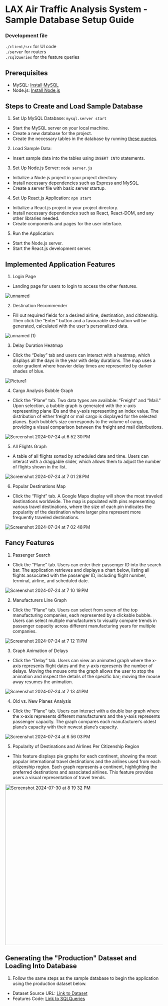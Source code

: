 # LAX Air Traffic Analysis System - Sample Database Setup Guide

### Development file
`./client/src` for UI code <br />
`./server` for routers <br />
`./sqlQueries` for the feature queries <br />

## Prerequisites
- MySQL: [Install MySQL](https://dev.mysql.com/doc/refman/8.0/en/installing.html)
- Node.js: [Install Node.js](https://nodejs.org/)

## Steps to Create and Load Sample Database
1. Set Up MySQL Database: `mysql.server start` 
- Start the MySQL server on your local machine.
- Create a new database for the project.
- Create the necessary tables in the database by running [these queries](https://github.com/felicityy-li/CS338Project/blob/main/sqlQueries/creatTableQueries.sql).

2. Load Sample Data:
- Insert sample data into the tables using ```INSERT INTO``` statements.

3. Set Up Node.js Server: `node server.js`
- Initialize a Node.js project in your project directory.
- Install necessary dependencies such as Express and MySQL.
- Create a server file with basic server startup.

4. Set Up React.js Application: `npm start`
- Initialize a React.js project in your project directory.
- Install necessary dependencies such as React, React-DOM, and any other libraries needed.
- Create components and pages for the user interface.

5. Run the Application:
- Start the Node.js server.
- Start the React.js development server.

## Implemented Application Features
1. Login Page
- Landing page for users to login to access the other features.

![unnamed](https://github.com/user-attachments/assets/fa1729f6-a404-4021-92cd-6fae62831b07)

2. Destination Recommender
- Fill out required fields for a desired airline, destination, and citizenship. Then click the “Enter” button and a favourable destination will be generated, calculated with the user's personalized data.

![unnamed (1)](https://github.com/user-attachments/assets/ba4b6f83-c4f0-46b5-a22d-fb3e75157839)

3. Delay Duration Heatmap
- Click the “Delay” tab and users can interact with a heatmap, which displays all the days in the year with delay durations. The map uses a color gradient where heavier delay times are represented by darker shades of blue.

![Picture1](https://github.com/user-attachments/assets/9b101df1-5115-4bd6-bf64-27dc33e26087)

4. Cargo Analysis Bubble Graph
- Click the “Plane” tab. Two data types are available: “Freight” and “Mail.” Upon selection, a bubble graph is generated with the x-axis representing plane IDs and the y-axis representing an index value. The distribution of either freight or mail cargo is displayed for the selected planes. Each bubble’s size corresponds to the volume of cargo, providing a visual comparison between the freight and mail distributions.

![Screenshot 2024-07-24 at 6 52 30 PM](https://github.com/user-attachments/assets/66daaf9b-4b9f-4f00-bb13-9fbdb180d364)

5. All Flights Graph
- A table of all flights sorted by scheduled date and time. Users can interact with a draggable slider, which allows them to adjust the number of flights shown in the list.

![Screenshot 2024-07-24 at 7 01 28 PM](https://github.com/user-attachments/assets/e41beb40-fc9c-4856-8778-0795d0b82782)

6. Popular Destinations Map
- Click the “Flight” tab. A Google Maps display will show the most traveled destinations worldwide. The map is populated with pins representing various travel destinations, where the size of each pin indicates the popularity of the destination where larger pins represent more frequently traveled destinations.

![Screenshot 2024-07-24 at 7 02 48 PM](https://github.com/user-attachments/assets/13bec99c-2e84-4fed-8026-ef84784244b1)


## Fancy Features
1. Passenger Search
- Click the “Plane” tab. Users can enter their passenger ID into the search bar. The application retrieves and displays a chart below, listing all flights associated with the passenger ID, including flight number, terminal, airline, and scheduled date.

![Screenshot 2024-07-24 at 7 10 19 PM](https://github.com/user-attachments/assets/0c0aa714-446c-43ee-a06f-37c187cbe2c4)

2. Manufacturers Line Graph
- Click the “Plane” tab. Users can select from seven of the top manufacturing companies, each represented by a clickable bubble. Users can select multiple manufacturers to visually compare trends in passenger capacity across different manufacturing years for multiple companies.

![Screenshot 2024-07-24 at 7 12 11 PM](https://github.com/user-attachments/assets/655298d1-ca62-4faf-bc2b-261ebfb69d61)

3. Graph Animation of Delays
- Click the “Delay” tab. Users can view an animated graph where the x-axis represents flight dates and the y-axis represents the number of delays. Moving the mouse onto the graph allows the user to stop the animation and inspect the details of the specific bar; moving the mouse away resumes the animation.

![Screenshot 2024-07-24 at 7 13 41 PM](https://github.com/user-attachments/assets/922ef50f-d44a-4348-a6b8-f38637779c13)

4. Old vs. New Planes Analysis
- Click the “Plane” tab. Users can interact with a double bar graph where the x-axis represents different manufacturers and the y-axis represents passenger capacity. The graph compares each manufacturer’s oldest plane’s capacity with their newest plane’s capacity.

![Screenshot 2024-07-24 at 6 56 03 PM](https://github.com/user-attachments/assets/1c220ba5-4fbc-4117-a0ac-ba235adef982)

5. Popularity of Destinations and Airlines Per Citizenship Region
-  This feature displays pie graphs for each continent, showing the most popular international travel destinations and the airlines used from each citizenship region. Each graph represents a continent, highlighting the preferred destinations and associated airlines. This feature provides users a visual representation of travel trends.

<img width="512" alt="Screenshot 2024-07-30 at 8 19 32 PM" src="https://github.com/user-attachments/assets/8ac02b5c-eba4-46a5-962f-709c5d84039c">

## Generating the "Production" Dataset and Loading Into Database 
1. Follow the same steps as the sample database to begin the application using the production dataset below.
- Dataset Source URL: [Link to Dataset](https://docs.google.com/spreadsheets/d/17Yw6M64DnXAd3H8bzVjYxYuBQZWKBg9eiUowmcuEjhU/edit?usp=sharing)
- Features Code: [Link to SQLQueries](https://github.com/felicityy-li/CS338Project/blob/main/sqlQueries/featureQueries.sql)
